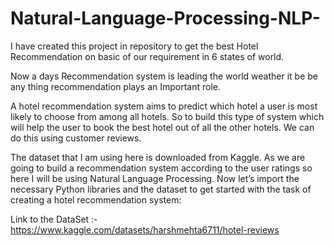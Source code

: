 # Natural-Language-Processing-NLP-

I have created this project in repository to get the best Hotel Recommendation on basic of our requirement in 6 states of world.

Now a days Recommendation system is leading the world weather it be be any thing recommendation plays an Important role.

A hotel recommendation system aims to predict which hotel a user is most likely to choose from among all hotels. So to build this type of system which will help the user to book the best hotel out of all the other hotels. We can do this using customer reviews.

The dataset that I am using here is downloaded from Kaggle. As we are going to build a recommendation system according to the user ratings so here I will be using Natural Language Processing. Now let’s import the necessary Python libraries and the dataset to get started with the task of creating a hotel recommendation system:

Link to the DataSet :-
https://www.kaggle.com/datasets/harshmehta6711/hotel-reviews
